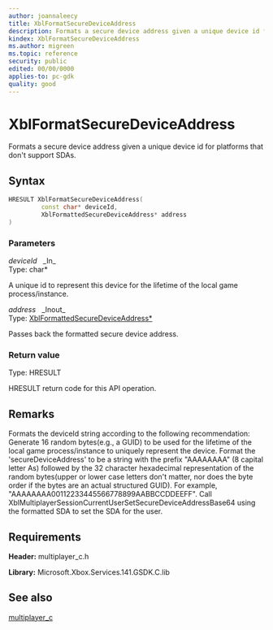 ```yaml
---
author: joannaleecy
title: XblFormatSecureDeviceAddress
description: Formats a secure device address given a unique device id for platforms that don't support SDAs.
kindex: XblFormatSecureDeviceAddress
ms.author: migreen
ms.topic: reference
security: public
edited: 00/00/0000
applies-to: pc-gdk
quality: good
---
```


# XblFormatSecureDeviceAddress  

Formats a secure device address given a unique device id for platforms that don't support SDAs.  

## Syntax  
  
```cpp
HRESULT XblFormatSecureDeviceAddress(  
         const char* deviceId,  
         XblFormattedSecureDeviceAddress* address  
)  
```  
  
### Parameters  
  
*deviceId* &nbsp;&nbsp;\_In\_  
Type: char*  
  
A unique id to represent this device for the lifetime of the local game process/instance.  
  
*address* &nbsp;&nbsp;\_Inout\_  
Type: [XblFormattedSecureDeviceAddress*](../structs/xblformattedsecuredeviceaddress.md)  
  
Passes back the formatted secure device address.  
  
  
### Return value  
Type: HRESULT
  
HRESULT return code for this API operation.
  
## Remarks  
  
Formats the deviceId string according to the following recommendation: Generate 16 random bytes(e.g., a GUID) to be used for the lifetime of the local game process/instance to uniquely represent the device. Format the 'secureDeviceAddress' to be a string with the prefix "AAAAAAAA" (8 capital letter As) followed by the 32 character hexadecimal representation of the random bytes(upper or lower case letters don't matter, nor does the byte order if the bytes are an actual structured GUID). For example, "AAAAAAAA00112233445566778899AABBCCDDEEFF". Call XblMultiplayerSessionCurrentUserSetSecureDeviceAddressBase64 using the formatted SDA to set the SDA for the user.
  
## Requirements  
  
**Header:** multiplayer_c.h
  
**Library:** Microsoft.Xbox.Services.141.GSDK.C.lib
  
## See also  
[multiplayer_c](../multiplayer_c_members.md)  
  
  